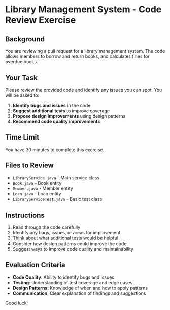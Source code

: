 # Library Management System - Code Review Exercise

## Background

You are reviewing a pull request for a library management system. The code allows members to borrow and return books, and calculates fines for overdue books.

## Your Task

Please review the provided code and identify any issues you can spot. You will be asked to:

1. **Identify bugs and issues** in the code
2. **Suggest additional tests** to improve coverage
3. **Propose design improvements** using design patterns
4. **Recommend code quality improvements**

## Time Limit

You have 30 minutes to complete this exercise.

## Files to Review

- `LibraryService.java` - Main service class
- `Book.java` - Book entity
- `Member.java` - Member entity
- `Loan.java` - Loan entity
- `LibraryServiceTest.java` - Basic test class

## Instructions

1. Read through the code carefully
2. Identify any bugs, issues, or areas for improvement
3. Think about what additional tests would be helpful
4. Consider how design patterns could improve the code
5. Suggest ways to improve code quality and maintainability

## Evaluation Criteria

- **Code Quality**: Ability to identify bugs and issues
- **Testing**: Understanding of test coverage and edge cases
- **Design Patterns**: Knowledge of when and how to apply patterns
- **Communication**: Clear explanation of findings and suggestions

Good luck!


